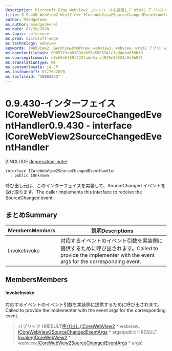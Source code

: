 ```yaml
---
description: Microsoft Edge WebView2 コントロールを使用して Win32 アプリの web コンテンツをホストする
title: 0.9.430-WebView2 Win32 C++ ICoreWebView2SourceChangedEventHandler
author: MSEdgeTeam
ms.author: msedgedevrel
ms.date: 07/20/2020
ms.topic: reference
ms.prod: microsoft-edge
ms.technology: webview
keywords: IWebView2、IWebView2WebView、webview2、webview、win32 アプリ、win32、edge、ICoreWebView2、ICoreWebView2Host、browser control、edge html
ms.openlocfilehash: 00057f9eb03892e695a5588941c7ed4eba635bf9
ms.sourcegitcommit: e0cb9e6f59f222fade6afa4829c59524a9a9b9ff
ms.translationtype: MT
ms.contentlocale: ja-JP
ms.lasthandoff: 07/20/2020
ms.locfileid: "10883953"
---
```

# <span data-ttu-id="ce539-104">0.9.430-インターフェイス ICoreWebView2SourceChangedEventHandler</span><span class="sxs-lookup"><span data-stu-id="ce539-104">0.9.430 - interface ICoreWebView2SourceChangedEventHandler</span></span> 

[!INCLUDE [deprecation-note](../../includes/deprecation-note.md)]

```
interface ICoreWebView2SourceChangedEventHandler
  : public IUnknown
```

<span data-ttu-id="ce539-105">呼び出し元は、このインターフェイスを実装して、SourceChanged イベントを受け取ります。</span><span class="sxs-lookup"><span data-stu-id="ce539-105">The caller implements this interface to receive the SourceChanged event.</span></span>

## <span data-ttu-id="ce539-106">まとめ</span><span class="sxs-lookup"><span data-stu-id="ce539-106">Summary</span></span>

 <span data-ttu-id="ce539-107">Members</span><span class="sxs-lookup"><span data-stu-id="ce539-107">Members</span></span>                        | <span data-ttu-id="ce539-108">説明</span><span class="sxs-lookup"><span data-stu-id="ce539-108">Descriptions</span></span>
--------------------------------|---------------------------------------------
[<span data-ttu-id="ce539-109">Invoke</span><span class="sxs-lookup"><span data-stu-id="ce539-109">Invoke</span></span>](#invoke) | <span data-ttu-id="ce539-110">対応するイベントのイベント引数を実装側に提供するために呼び出されます。</span><span class="sxs-lookup"><span data-stu-id="ce539-110">Called to provide the implementer with the event args for the corresponding event.</span></span>

## <span data-ttu-id="ce539-111">Members</span><span class="sxs-lookup"><span data-stu-id="ce539-111">Members</span></span>

#### <span data-ttu-id="ce539-112">Invoke</span><span class="sxs-lookup"><span data-stu-id="ce539-112">Invoke</span></span> 

<span data-ttu-id="ce539-113">対応するイベントのイベント引数を実装側に提供するために呼び出されます。</span><span class="sxs-lookup"><span data-stu-id="ce539-113">Called to provide the implementer with the event args for the corresponding event.</span></span>

> <span data-ttu-id="ce539-114">パブリック HRESULT[呼び出し](#invoke)([ICoreWebView2](ICoreWebView2.md) \* webview、[ICoreWebView2SourceChangedEventArgs](ICoreWebView2SourceChangedEventArgs.md) \* args)</span><span class="sxs-lookup"><span data-stu-id="ce539-114">public HRESULT [Invoke](#invoke)([ICoreWebView2](ICoreWebView2.md) \* webview,[ICoreWebView2SourceChangedEventArgs](ICoreWebView2SourceChangedEventArgs.md) \* args)</span></span>

